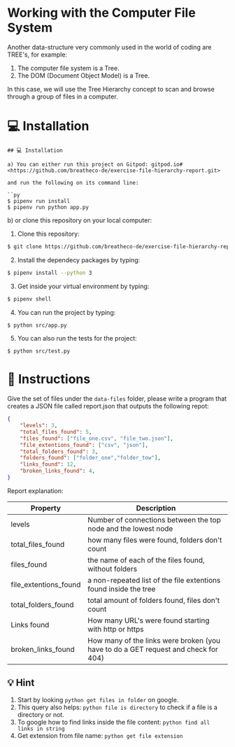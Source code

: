 # Working with the Computer File System

Another data-structure very commonly used in the world of coding are TREE's, for example:

1. The computer file system is a Tree.
2. The DOM (Document Object Model) is a Tree.

In this case, we will use the Tree Hierarchy concept to scan and browse through a group of files in a computer.

# 💻 Installation


```
## 💻 Installation

a) You can either run this project on Gitpod: gitpod.io#<https://github.com/breatheco-de/exercise-file-hierarchy-report.git>

and run the following on its command line:

``py
$ pipenv run install
$ pipenv run python app.py
```

b) or clone this repository on your local computer:

1. Clone this repository: 

```sh
$ git clone https://github.com/breatheco-de/exercise-file-hierarchy-report.git
```

2. Install the dependecy packages by typing: 

```sh
$ pipenv install --python 3
```

3. Get inside your virtual environment by typing: 

```sh
$ pipenv shell
```

4. You can run the project by typing: 

```sh
$ python src/app.py
```
5. You can also run the tests for the project: 

```sh
$ python src/test.py
```

# 📝 Instructions

Give the set of files under the `data-files` folder, please write a program that creates a JSON file called report.json that outputs the following repot:

```json
{
    "levels": 3,
    "total_files_found": 5,
    "files_found": ["file_one.csv", "file_two.json"],
    "file_extentions_found": ["csv", "json"],
    "total_folders_found": 3,
    "folders_found": ["folder_one","folder_tow"],
    "links_found": 12,
    "broken_links_found": 4,
}
```

Report explanation:

| Property  | Description |
| --------  | ----------- |
| levels    | Number of connections between the top node and the lowest node |
| total_files_found | how many files were found, folders don't count |
| files_found | the name of each of the files found, without folders |
| file_extentions_found | a non-repeated list of the file extentions found inside the tree |
| total_folders_found | total amount of folders found, files don't count |
| Links found | How many URL's were found starting with http or https |
| broken_links_found | How many of the links were broken (you have to do a GET request and check for 404) |

## 💡 Hint

1. Start by looking `python get files in folder` on google.
2. This query also helps: `python file is directory` to check if a file is a directory or not.
3. To google how to find links inside the file content: `python find all links in string`
4. Get extension from file name: `python get file extension`
